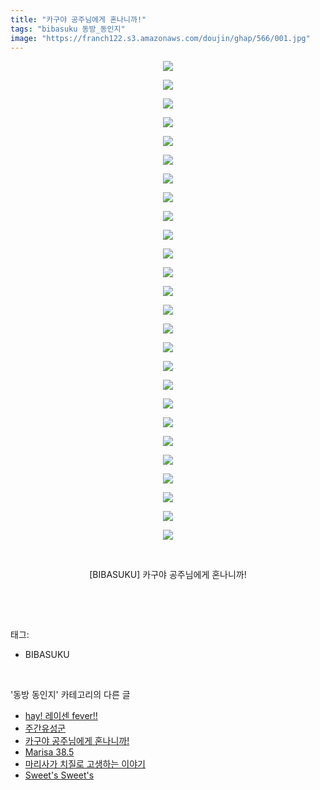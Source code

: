 ```yaml
---
title: "카구야 공주님에게 혼나니까!"
tags: "bibasuku 동방_동인지"
image: "https://franch122.s3.amazonaws.com/doujin/ghap/566/001.jpg"
---
```

<div class="article">
<p style="text-align: center; clear: none; float: none;"><img src="{{ site.imgserver4 }}/ghap/566/001.jpg"/></p>
<p style="text-align: center; clear: none; float: none;"><img src="{{ site.imgserver4 }}/ghap/566/002.jpg"/></p>
<p style="text-align: center; clear: none; float: none;"><img src="{{ site.imgserver4 }}/ghap/566/003.jpg"/></p>
<p style="text-align: center; clear: none; float: none;"><img src="{{ site.imgserver4 }}/ghap/566/004.jpg"/></p>
<p style="text-align: center; clear: none; float: none;"><img src="{{ site.imgserver4 }}/ghap/566/005.jpg"/></p>
<p style="text-align: center; clear: none; float: none;"><img src="{{ site.imgserver4 }}/ghap/566/006.jpg"/></p>
<p style="text-align: center; clear: none; float: none;"><img src="{{ site.imgserver4 }}/ghap/566/007.jpg"/></p>
<p style="text-align: center; clear: none; float: none;"><img src="{{ site.imgserver4 }}/ghap/566/008.jpg"/></p>
<p style="text-align: center; clear: none; float: none;"><img src="{{ site.imgserver4 }}/ghap/566/009.jpg"/></p>
<p style="text-align: center; clear: none; float: none;"><img src="{{ site.imgserver4 }}/ghap/566/010.jpg"/></p>
<p style="text-align: center; clear: none; float: none;"><img src="{{ site.imgserver4 }}/ghap/566/011.jpg"/></p>
<p style="text-align: center; clear: none; float: none;"><img src="{{ site.imgserver4 }}/ghap/566/012.jpg"/></p>
<p style="text-align: center; clear: none; float: none;"><img src="{{ site.imgserver4 }}/ghap/566/013.jpg"/></p>
<p style="text-align: center; clear: none; float: none;"><img src="{{ site.imgserver4 }}/ghap/566/014.jpg"/></p>
<p style="text-align: center; clear: none; float: none;"><img src="{{ site.imgserver4 }}/ghap/566/015.jpg"/></p>
<p style="text-align: center; clear: none; float: none;"><img src="{{ site.imgserver4 }}/ghap/566/016.jpg"/></p>
<p style="text-align: center; clear: none; float: none;"><img src="{{ site.imgserver4 }}/ghap/566/017.jpg"/></p>
<p style="text-align: center; clear: none; float: none;"><img src="{{ site.imgserver4 }}/ghap/566/018.jpg"/></p>
<p style="text-align: center; clear: none; float: none;"><img src="{{ site.imgserver4 }}/ghap/566/019.jpg"/></p>
<p style="text-align: center; clear: none; float: none;"><img src="{{ site.imgserver4 }}/ghap/566/020.jpg"/></p>
<p style="text-align: center; clear: none; float: none;"><img src="{{ site.imgserver4 }}/ghap/566/021.jpg"/></p>
<p style="text-align: center; clear: none; float: none;"><img src="{{ site.imgserver4 }}/ghap/566/022.jpg"/></p>
<p style="text-align: center; clear: none; float: none;"><img src="{{ site.imgserver4 }}/ghap/566/023.jpg"/></p>
<p style="text-align: center; clear: none; float: none;"><img src="{{ site.imgserver4 }}/ghap/566/024.jpg"/></p>
<p style="text-align: center; clear: none; float: none;"><img src="{{ site.imgserver4 }}/ghap/566/025.jpg"/></p>
<p style="text-align: center; clear: none; float: none;"><img src="{{ site.imgserver4 }}/ghap/566/026.jpg"/></p>
<p style="text-align: center; clear: none; float: none;"><br/></p>
<p style="text-align: center; clear: none; float: none;">[BIBASUKU] 카구야 공주님에게 혼나니까!</p>
<p><br/></p>
</div><br/>
<div class="tagTrail">
<p>태그: </p>
<ul>
<li>BIBASUKU</li>
</ul>
</div><br/>
<div class="another">
<p>'동방 동인지' 카테고리의 다른 글</p>
<ul>
<li><a href="/ghap_568">hay! 레이센 fever!!</a></li>
<li><a href="/ghap_567">주간유성군</a></li>
<li><a href="/ghap_566">카구야 공주님에게 혼나니까!</a></li>
<li><a href="/ghap_565">Marisa 38.5</a></li>
<li><a href="/ghap_564">마리사가 치질로 고생하는 이야기</a></li>
<li><a href="/ghap_563">Sweet's Sweet's</a></li>
</ul>
</div><br/>
<div class="cb_module cb_fluid">
<div class="cb_wrt cb_profile">
</div><!-- commentList close -->
</div><br/>
